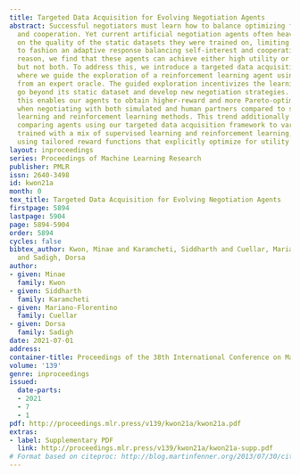 ```yaml
---
title: Targeted Data Acquisition for Evolving Negotiation Agents
abstract: Successful negotiators must learn how to balance optimizing for self-interest
  and cooperation. Yet current artificial negotiation agents often heavily depend
  on the quality of the static datasets they were trained on, limiting their capacity
  to fashion an adaptive response balancing self-interest and cooperation. For this
  reason, we find that these agents can achieve either high utility or cooperation,
  but not both. To address this, we introduce a targeted data acquisition framework
  where we guide the exploration of a reinforcement learning agent using annotations
  from an expert oracle. The guided exploration incentivizes the learning agent to
  go beyond its static dataset and develop new negotiation strategies. We show that
  this enables our agents to obtain higher-reward and more Pareto-optimal solutions
  when negotiating with both simulated and human partners compared to standard supervised
  learning and reinforcement learning methods. This trend additionally holds when
  comparing agents using our targeted data acquisition framework to variants of agents
  trained with a mix of supervised learning and reinforcement learning, or to agents
  using tailored reward functions that explicitly optimize for utility and Pareto-optimality.
layout: inproceedings
series: Proceedings of Machine Learning Research
publisher: PMLR
issn: 2640-3498
id: kwon21a
month: 0
tex_title: Targeted Data Acquisition for Evolving Negotiation Agents
firstpage: 5894
lastpage: 5904
page: 5894-5904
order: 5894
cycles: false
bibtex_author: Kwon, Minae and Karamcheti, Siddharth and Cuellar, Mariano-Florentino
  and Sadigh, Dorsa
author:
- given: Minae
  family: Kwon
- given: Siddharth
  family: Karamcheti
- given: Mariano-Florentino
  family: Cuellar
- given: Dorsa
  family: Sadigh
date: 2021-07-01
address:
container-title: Proceedings of the 38th International Conference on Machine Learning
volume: '139'
genre: inproceedings
issued:
  date-parts:
  - 2021
  - 7
  - 1
pdf: http://proceedings.mlr.press/v139/kwon21a/kwon21a.pdf
extras:
- label: Supplementary PDF
  link: http://proceedings.mlr.press/v139/kwon21a/kwon21a-supp.pdf
# Format based on citeproc: http://blog.martinfenner.org/2013/07/30/citeproc-yaml-for-bibliographies/
---
```

